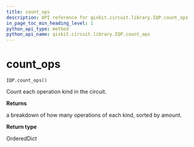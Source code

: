 ```yaml
---
title: count_ops
description: API reference for qiskit.circuit.library.IQP.count_ops
in_page_toc_min_heading_level: 1
python_api_type: method
python_api_name: qiskit.circuit.library.IQP.count_ops
---
```


# count\_ops

<span id="qiskit.circuit.library.IQP.count_ops" />

`IQP.count_ops()`

Count each operation kind in the circuit.

**Returns**

a breakdown of how many operations of each kind, sorted by amount.

**Return type**

OrderedDict

